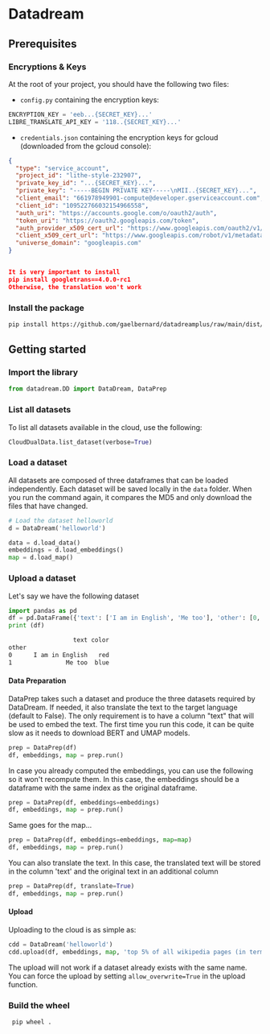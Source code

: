 # Datadream

## Prerequisites

### Encryptions & Keys
At the root of your project, you should have the following two files:


- `config.py` containing the encryption keys:
```python
ENCRYPTION_KEY = 'eeb...{SECRET_KEY}...'
LIBRE_TRANSLATE_API_KEY = '118..{SECRET_KEY}...'
```
- `credentials.json` containing the encryption keys for gcloud (downloaded from the gcloud console):
```json
{
  "type": "service_account",
  "project_id": "lithe-style-232907",
  "private_key_id": "...{SECRET_KEY}...",
  "private_key": "-----BEGIN PRIVATE KEY-----\nMII..{SECRET_KEY}...",
  "client_email": "661978949901-compute@developer.gserviceaccount.com",
  "client_id": "109522766032154966558",
  "auth_uri": "https://accounts.google.com/o/oauth2/auth",
  "token_uri": "https://oauth2.googleapis.com/token",
  "auth_provider_x509_cert_url": "https://www.googleapis.com/oauth2/v1/certs",
  "client_x509_cert_url": "https://www.googleapis.com/robot/v1/metadata/x509/661978949901-compute%40developer.gserviceaccount.com",
  "universe_domain": "googleapis.com"
}


It is very important to install
pip install googletrans==4.0.0-rc1
Otherwise, the translation won't work
```

### Install the package
```bash 
pip install https://github.com/gaelbernard/datadreamplus/raw/main/dist/datadream-0.0.1-py3-none-any.whl --force-reinstall --no-cache-dir
```


## Getting started

### Import the library
```python
from datadream.DD import DataDream, DataPrep
```

### List all datasets
To list all datasets available in the cloud, use the following:
```python
CloudDualData.list_dataset(verbose=True)
```

### Load a dataset
All datasets are composed of three dataframes that can be loaded independently. Each dataset will be saved locally in the `data` folder. When you run the command again, it compares the MD5 and only download the files that have changed.
```python
# Load the dataset helloworld
d = DataDream('helloworld')

data = d.load_data()
embeddings = d.load_embeddings()
map = d.load_map()
```

### Upload a dataset
Let's say we have the following dataset
```python
import pandas as pd
df = pd.DataFrame({'text': ['I am in English', 'Me too'], 'other': [0, 1], 'color':['red','blue']}).set_index('other')
print (df)
``` 
```bash
                  text color
other                       
0      I am in English   red
1               Me too  blue
```

#### Data Preparation
DataPrep takes such a dataset and produce the three datasets required by DataDream. If needed, it also translate the text to the target language (default to False).
The only requirement is to have a column "text" that will be used to embed the text.
The first time you run this code, it can be quite slow as it needs to download BERT and UMAP models.
```python
prep = DataPrep(df)
df, embeddings, map = prep.run()
```

In case you already computed the embeddings, you can use the following so it won't recompute them.
In this case, the embeddings should be a dataframe with the same index as the original dataframe.
```python
prep = DataPrep(df, embeddings=embeddings)
df, embeddings, map = prep.run()
```

Same goes for the map...
```python
prep = DataPrep(df, embeddings=embeddings, map=map)
df, embeddings, map = prep.run()
```

You can also translate the text. In this case, the translated text will be stored in the column 'text' and the original text in an additional column
```python
prep = DataPrep(df, translate=True)
df, embeddings, map = prep.run()
```

#### Upload
Uploading to the cloud is as simple as:
```python
cdd = DataDream('helloworld')
cdd.upload(df, embeddings, map, 'top 5% of all wikipedia pages (in terms of viewcount)', 'dataset downloaded from txtai')
```

The upload will not work if a dataset already exists with the same name. You can force the upload by setting `allow_overwrite=True` in the upload function.

### Build the wheel
```bash
 pip wheel .
```